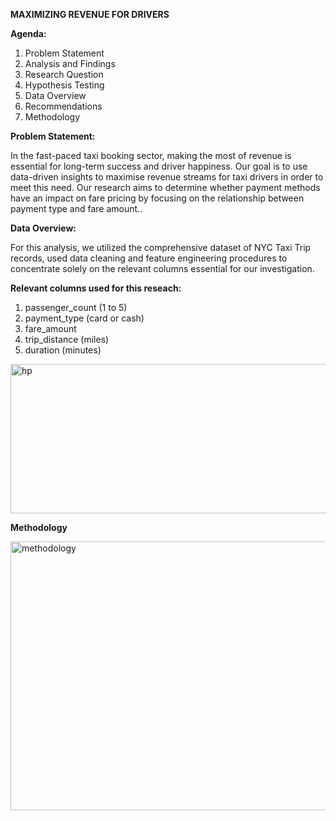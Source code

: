 **MAXIMIZING REVENUE FOR DRIVERS**

**Agenda:**
1. Problem Statement
2. Analysis and Findings
3. Research Question
4. Hypothesis Testing
5. Data Overview 
6. Recommendations
7. Methodology

**Problem Statement:**
 
In the fast-paced taxi booking sector, making the most of revenue is essential for long-term success and driver happiness. 
Our goal is to use data-driven insights to maximise revenue streams for taxi drivers in order to meet this need. Our research aims to determine whether payment methods have an impact on fare pricing by focusing on the relationship between payment type and fare amount..

**Data Overview:**

For this analysis, we utilized the comprehensive dataset of NYC Taxi Trip records, used data cleaning and feature engineering procedures to concentrate solely on the relevant columns essential for our investigation.

**Relevant columns used for this reseach:**

1. passenger_count (1 to 5)
2. payment_type (card or cash)
3. fare_amount
4. trip_distance (miles)
5. duration (minutes)

<img width="644" height="239" alt="hp" src="https://github.com/user-attachments/assets/8c0017e5-1862-4d22-82ec-96218d8f19f5" />

**Methodology**

<img width="1008" height="430" alt="methodology" src="https://github.com/user-attachments/assets/d034002e-b1dd-40bf-b816-c1e800cf924e" />





